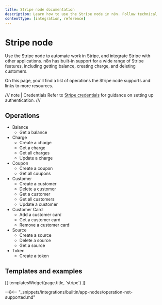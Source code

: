 ```yaml
---
title: Stripe node documentation
description: Learn how to use the Stripe node in n8n. Follow technical documentation to integrate Stripe node into your workflows.
contentType: [integration, reference]
---
```


# Stripe node

Use the Stripe node to automate work in Stripe, and integrate Stripe with other applications. n8n has built-in support for a wide range of Stripe features, including getting balance, creating charge, and deleting customers. 

On this page, you'll find a list of operations the Stripe node supports and links to more resources.

/// note | Credentials
Refer to [Stripe credentials](/integrations/builtin/credentials/stripe.md) for guidance on setting up authentication. 
///

## Operations

* Balance
    * Get a balance
* Charge
    * Create a charge
    * Get a charge
    * Get all charges
    * Update a charge
* Coupon
    * Create a coupon
    * Get all coupons
* Customer
    * Create a customer
    * Delete a customer
    * Get a customer
    * Get all customers
    * Update a customer
* Customer Card
    * Add a customer card
    * Get a customer card
    * Remove a customer card
* Source
    * Create a source
    * Delete a source
    * Get a source
* Token
    * Create a token

## Templates and examples

<!-- see https://www.notion.so/n8n/Pull-in-templates-for-the-integrations-pages-37c716837b804d30a33b47475f6e3780 -->
[[ templatesWidget(page.title, 'stripe') ]]

--8<-- "_snippets/integrations/builtin/app-nodes/operation-not-supported.md"
